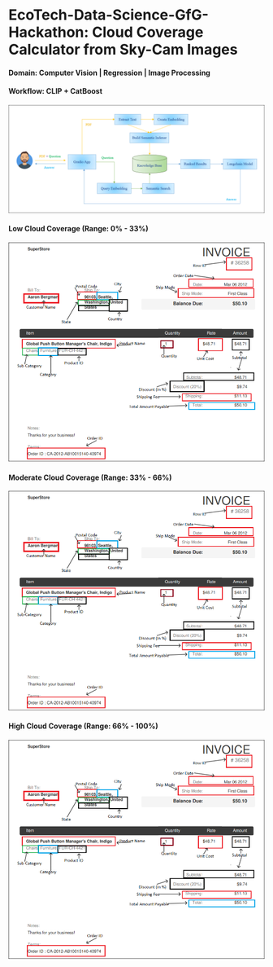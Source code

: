 # EcoTech-Data-Science-GfG-Hackathon: Cloud Coverage Calculator from Sky-Cam Images

#### Domain: Computer Vision | Regression | Image Processing

#### Workflow: CLIP + CatBoost

![Workflow](https://raw.githubusercontent.com/mykeysid10/Invoice-PDF-QnA-System/main/Workflow.PNG)

#### Low Cloud Coverage (Range: 0% - 33%)

![Workflow](https://raw.githubusercontent.com/mykeysid10/Invoice-PDF-QnA-System/main/Domain_Knowledge.png)

#### Moderate Cloud Coverage (Range: 33% - 66%)

![Workflow](https://raw.githubusercontent.com/mykeysid10/Invoice-PDF-QnA-System/main/Domain_Knowledge.png)

#### High Cloud Coverage (Range: 66% - 100%)

![Workflow](https://raw.githubusercontent.com/mykeysid10/Invoice-PDF-QnA-System/main/Domain_Knowledge.png)
